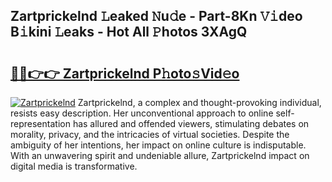 ## Zartprickelnd 𝙻eaked 𝙽u𝚍e - Part-8Kn 𝚅𝚒deo B𝚒kini 𝙻eaks - Hot All 𝙿hotos 3XAgQ

# <h2><a href="http://ld03z8y.urlbe.top/?page=Zartprickelnd">🔗🔗👉👉 Zartprickelnd P𝚑oto𝚜Vid𝚎o</a></h2>

[![Zartprickelnd](https://i.imgur.com/eBuTRDB.gif)](http://ld03z8y.urlbe.top/?page=Zartprickelnd)
Zartprickelnd, a complex and thought-provoking individual, resists easy description. Her unconventional approach to online self-representation has allured and offended viewers, stimulating debates on morality, privacy, and the intricacies of virtual societies. Despite the ambiguity of her intentions, her impact on online culture is indisputable. With an unwavering spirit and undeniable allure, Zartprickelnd impact on digital media is transformative.
